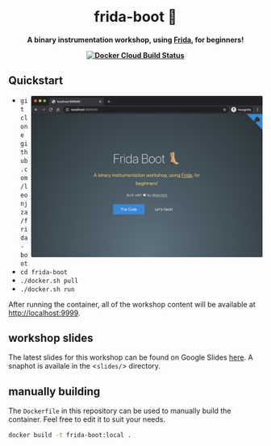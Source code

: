 
<h1 align="center">
  <br>
  <br>
  frida-boot 👢
  <br>
</h1>

<h4 align="center">
  A binary instrumentation workshop, using <a href="https://frida.re" target="_blank">Frida</a>, for beginners!
  <p align="center">
    <a href="https://hub.docker.com/r/leonjza/frida-boot"><img alt="Docker Cloud Build Status" src="https://img.shields.io/docker/cloud/build/leonjza/frida-boot"></a>
  </p>
 </h4>

## Quickstart

<img align="right" src="./images/frida-boot-web.png" height="320" alt="frida-boot">

- `git clone github.com/leonjza/frida-boot`
- `cd frida-boot`
- `./docker.sh pull`
- `./docker.sh run`

After running the container, all of the workshop content will be available at <http://localhost:9999>.

## workshop slides

The latest slides for this workshop can be found on Google Slides [here](). A snaphot is availale in the <`slides/`> directory.

## manually building

The `Dockerfile` in this repository can be used to manually build the container. Feel free to edit it to suit your needs.

```bash
docker build -t frida-boot:local .
```
